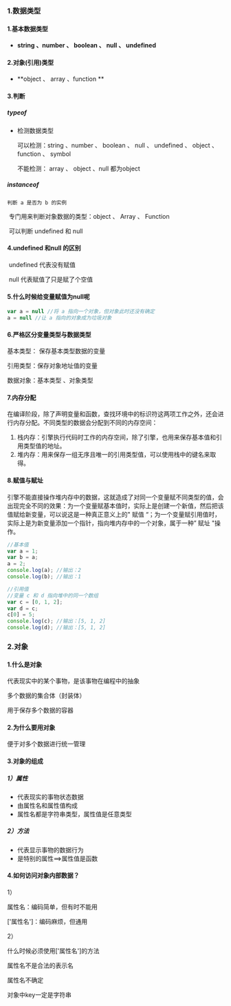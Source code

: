 ### 1.数据类型



#### 	1.基本数据类型 

- **string  、number 、 boolean 、 null  、 undefined**



####  2.对象(引用)类型

- **object 、 array 、function **



#### 3.判断



##### typeof

- 检测数据类型

  可以检测：string  、number 、 boolean 、 null  、 undefined 、 object  、function 、 symbol

  不能检测： array 、 object 、null 都为object

##### instanceof

  	判断 a 是否为 b 的实例

​	 专门用来判断对象数据的类型：object 、 Array 、 Function

​	 可以判断 undefined 和 null

#### 4.undefined 和null 的区别

​	undefined 代表没有赋值

​	null 代表赋值了只是赋了个空值

#### 5.什么时候给变量赋值为null呢

```js
var a = null //将 a 指向一个对象，但对象此时还没有确定
a = null //让 a 指向的对象成为垃圾对象
```

#### 6.严格区分变量类型与数据类型

基本类型： 保存基本类型数据的变量

引用类型：保存对象地址值的变量



数据对象：基本类型 、对象类型

#### 7.内存分配

在编译阶段，除了声明变量和函数，查找环境中的标识符这两项工作之外，还会进行内存分配。不同类型的数据会分配到不同的内存空间：

1. 栈内存：引擎执行代码时工作的内存空间，除了引擎，也用来保存基本值和引用类型值的地址。
2. 堆内存：用来保存一组无序且唯一的引用类型值，可以使用栈中的键名来取得。



#### 8.赋值与赋址

引擎不能直接操作堆内存中的数据，这就造成了对同一个变量赋不同类型的值，会出现完全不同的效果：为一个变量赋基本值时，实际上是创建一个新值，然后把该值赋给新变量，可以说这是一种真正意义上的" 赋值 “；为一个变量赋引用值时，实际上是为新变量添加一个指针，指向堆内存中的一个对象，属于一种” 赋址 "操作。

  

```js
//基本值
var a = 1;
var b = a;
a = 2;
console.log(a); //输出：2
console.log(b); //输出：1

//引用值
//变量 c 和 d 指向堆中的同一个数组
var c = [0, 1, 2];
var d = c;
c[0] = 5;
console.log(c); //输出：[5, 1, 2]
console.log(d); //输出：[5, 1, 2]

```



### 2.对象

#### 1.什么是对象

代表现实中的某个事物，是该事物在编程中的抽象

多个数据的集合体（封装体）

用于保存多个数据的容器

#### 2.为什么要用对象

便于对多个数据进行统一管理

#### 3.对象的组成

##### 1）属性

- 代表现实的事物状态数据
- 由属性名和属性值构成
- 属性名都是字符串类型，属性值是任意类型

##### 2）方法

- 代表显示事物的数据行为
- 是特别的属性==>属性值是函数

#### 4.如何访问对象内部数据？



1）

属性名：编码简单，但有时不能用

['属性名']：编码麻烦，但通用



2）

什么时候必须使用['属性名']的方法

属性名不是合法的表示名

属性名不确定

对象中key一定是字符串



















